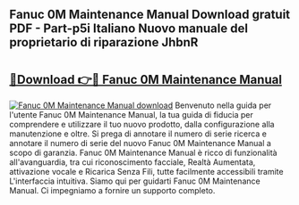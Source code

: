 ## Fanuc 0M Maintenance Manual Download gratuit PDF - Part-p5i Italiano Nuovo manuale del proprietario di riparazione JhbnR

# <h2><a href="http://dfcubh.blite.top/?on=Fanuc+0M+Maintenance+Manual">🔗Download 👉🔴 Fanuc 0M Maintenance Manual</a></h2>

[![Fanuc 0M Maintenance Manual download](https://i.imgur.com/lujVjoI.png)](http://dfcubh.blite.top/?on=Fanuc+0M+Maintenance+Manual)
Benvenuto nella guida per l'utente Fanuc 0M Maintenance Manual, la tua guida di fiducia per comprendere e utilizzare il tuo nuovo prodotto, dalla configurazione alla manutenzione e oltre. Si prega di annotare il numero di serie ricerca e annotare il numero di serie del nuovo Fanuc 0M Maintenance Manual a scopo di garanzia. Fanuc 0M Maintenance Manual è ricco di funzionalità all'avanguardia, tra cui riconoscimento facciale, Realtà Aumentata, attivazione vocale e Ricarica Senza Fili, tutte facilmente accessibili tramite L'interfaccia intuitiva. Siamo qui per guidarti Fanuc 0M Maintenance Manual. Ci impegniamo a fornire un supporto completo.
